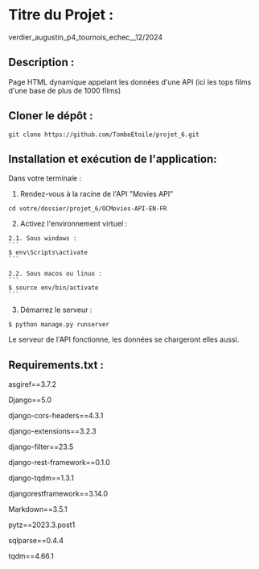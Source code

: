 # Titre du Projet : 
verdier_augustin_p4_tournois_echec__12/2024

## Description : 
Page HTML dynamique appelant les données d'une API (ici les tops films d'une base de plus de 1000 films)

## Cloner le dépôt :
```
git clone https://github.com/TombeEtoile/projet_6.git
```

## Installation et exécution de l'application:
Dans votre terminale : 
  1. Rendez-vous à la racine de l'API "Movies API"
```
cd votre/dossier/projet_6/OCMovies-API-EN-FR
```
  2. Activez l'environnement virtuel :

    2.1. Sous windows :
    ```
    $ env\Scripts\activate
    ```
    
    2.2. Sous macos ou linux :
    ```
    $ source env/bin/activate
    ```
  3.  Démarrez le serveur :
  ```
  $ python manage.py runserver
  ```

Le serveur de l'API fonctionne, les données se chargeront elles aussi. 

## Requirements.txt : 
asgiref==3.7.2

Django==5.0

django-cors-headers==4.3.1

django-extensions==3.2.3

django-filter==23.5

django-rest-framework==0.1.0

django-tqdm==1.3.1

djangorestframework==3.14.0

Markdown==3.5.1

pytz==2023.3.post1

sqlparse==0.4.4

tqdm==4.66.1
